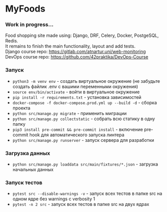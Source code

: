 # MyFoods  
### Work in progress...  
Food shopping site made using: Django, DRF, Celery, Docker, PostgeSQL, Redis.  
It remains to finish the main functionality, layout and add tests.  
Django course repo: https://gitlab.com/atnartur.uni/web-monitoring  
DevOps course repo: https://github.com/42praktika/DevOps-Course

### Запуск

- `python3 -m venv env` - создать виртуальное окружение (не забудьте создать файлик .env с вашими переменными окружения)
- `source env/bin/activate` - войти в виртуальное окружение 
- `pip install -r requirements.txt` - установка зависимостей
- `docker-compose -f docker-compose.prod.yml up --build -d` - сборка проекта
- `python src/manage.py migrate` - применить миграции
- `python src/manage.py collectstatic` - собрать всю статику в одну папку
- `pip3 install pre-commit && pre-commit install` - включение pre-commit hook для автоматического запуска линтера
- `python src/manage.py runserver` - запуск сервера для разработки

### Загрузка данных

- `python src/manage.py loaddata src/main/fixtures/*.json` - загрузка начальных данных

### Запуск тестов

- `pytest src --disable-warnings -v` - запуск всех тестов в папке src на одном ядре без warnings с verbosity 1
- `pytest -n 2 src` - запуск всех тестов в папке src на двух ядрах
